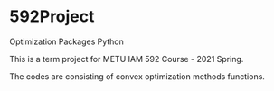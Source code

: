 # 592Project
Optimization Packages Python


This is a term project for METU IAM 592 Course - 2021 Spring. 

The codes are consisting of convex optimization methods functions. 
